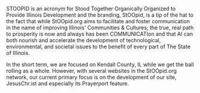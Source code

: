 STOOPID is an acronym for Stood Together Organically Organized to Provide Illinois Development and the branding, StOOpid, is a tip of the hat to the fact that while 
StOOpid.org aims to facilitate and foster communication in the name of improving Illinois' Communities & Cultures; the true, real path to prosperity is now and always 
has been COMMUNICATIon and that AI can both nourish and accelerate the development of technological, environmental, and societal issues to the benefit of every part of
The State of Illinois.

In the short term, we are focused on Kendall County, IL while we get the ball rolling as a whole. However, with several websites in the StOOpid.org network, our current 
primary focus is on the development of our site, JesusChr.ist and especially its Prayerport feature.
